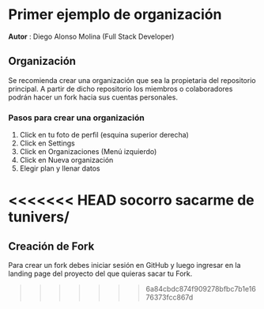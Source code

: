 # Primer ejemplo de organización

**Autor** : Diego Alonso Molina (Full Stack Developer)

## Organización

Se recomienda crear una organización que sea la propietaria del repositorio principal. A partir de dicho repositorio los miembros o colaboradores podrán hacer un fork hacia sus cuentas personales.

### Pasos para crear una organización

1. Click en tu foto de perfil (esquina superior derecha)
2. Click en Settings
3. Click en Organizaciones (Menú izquierdo)
4. Click en Nueva organización
5. Elegir plan y llenar datos

<<<<<<< HEAD
socorro sacarme de tunivers/
=======
## Creación de Fork

Para crear un fork debes iniciar sesión en GitHub y luego ingresar en la landing page del proyecto del que quieras sacar tu Fork.
>>>>>>> 6a84cbdc874f909278bfbc7b1e1676373fcc867d
